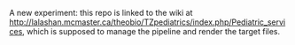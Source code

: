 A new experiment: this repo is linked to the wiki at http://lalashan.mcmaster.ca/theobio/TZpediatrics/index.php/Pediatric_services, which is supposed to manage the pipeline and render the target files.
